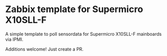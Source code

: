 # Zabbix template for Supermicro X10SLL-F

A simple template to poll sensordata for Supermicro X10SLL-F mainboards via
IPMI.

Additions welcome! Just create a PR.
